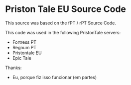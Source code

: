 # Priston Tale EU Source Code

This source was based on the fPT / rPT Source Code.

This code was used in the following PristonTale servers:
- Fortress PT
- Regnum PT
- Pristontale EU
- Epic Tale

Thanks:
- Eu, porque fiz isso funcionar (em partes)
